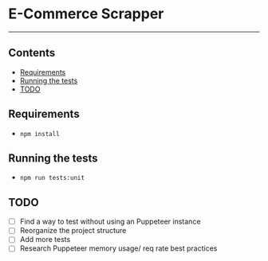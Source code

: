 # E-Commerce Scrapper

---

## Contents

- [Requirements](#requirements)
- [Running the tests](#running-the-tests)
- [TODO](#todo)

## Requirements

- `npm install`

## Running the tests

- `npm run tests:unit`

## TODO

- [ ] Find a way to test without using an Puppeteer instance
- [ ] Reorganize the project structure
- [ ] Add more tests
- [ ] Research Puppeteer memory usage/ req rate best practices
